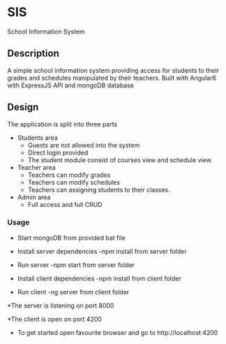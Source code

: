 # SIS
 School Information System
## Description
A simple school information system providing access for students to their grades and schedules manipulated by their teachers. Built with Angular6 with ExpressJS API and mongoDB database
## Design
The application is split into three parts
* Students area
    * Guests are not allowed into the system
    * Direct login provided
    * The student module consist of courses view and schedule view.
* Teacher area
    * Teachers can modify grades
    * Teachers can modify schedules
    * Teachers can assigning students to their classes.
* Admin area
    * Full access and full CRUD

### Usage
* Start mongoDB from provided bat file

* Install server dependencies -npm install from server folder

* Run server -npm start from server folder

* Install client dependencies -npm install from client folder

* Run client -ng server from client folder

*The server is listening on port 8000

*The client is open on port 4200


* To get started open favourite browser and go to http://localhost:4200